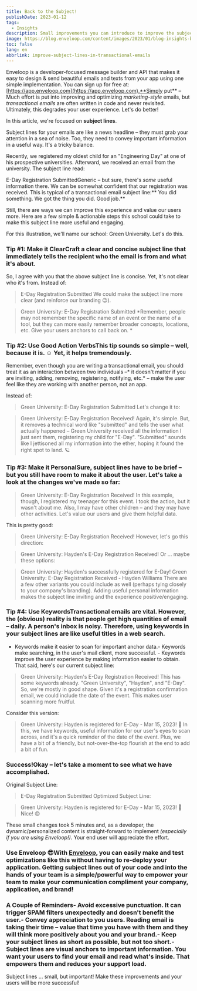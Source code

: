 ```yaml
---
title: Back to the Subject!
publishDate: 2023-01-12
tags:
  - Insights
description: Small improvements you can introduce to improve the subject lines of your transactional emails.
image: https://blog.enveloop.com/content/images/2023/01/blog-insights-back-to-the-subject-01.png
toc: false
lang: en
abbrlink: improve-subject-lines-in-transactional-emails
---
```


Enveloop is a developer-focused message builder and API that makes it easy to design &amp; send beautiful emails and texts from your app using one simple implementation. You can sign up for free at: [https://app.enveloop.com](https://app.enveloop.com).**Simply put** – Much effort is put into improving and optimizing *marketing-style* emails, but *transactional emails* are often written in code and never revisited. Ultimately, this degrades your user experience. Let's do better!

In this article, we're focused on **subject lines**. 

Subject lines for your emails are like a news headline – they must grab your attention in a sea of noise. Too, they need to convey important information in a useful way. It's a tricky balance.

Recently, we registered my oldest child for an "Engineering Day" at one of his prospective universities. Afterward, we received an email from the university. The subject line read:

E-Day Registration SubmittedGeneric – but sure, there's *some* useful information there. We can be somewhat confident that our registration was received. This is typical of a transactional email subject line:** You did something. We got the thing you did. Good job.**

Still, there are ways we can improve this experience and value our users more. Here are a few simple &amp; actionable steps this school could take to make this subject line more useful and engaging.

For this illustration, we'll name our school: Green University. Let's do this.

### Tip #1: Make it ClearCraft a clear and concise subject line that immediately tells the recipient who the email is from and what it's about.

So, I agree with you that the above subject line is concise. Yet, it's not clear who it's from. Instead of:

> E-Day Registration Submitted
We could make the subject line more clear (and reinforce our branding 😉).

> Green University: E-Day Registration Submitted
*Remember, people may not remember the specific name of an event or the name of a tool, but they can more easily remember broader concepts, locations, etc. Give your users anchors to call back on. *

### Tip #2: Use Good Action VerbsThis tip sounds so simple – well, because it is. ☺️ Yet, it helps tremendously.

Remember, even though you are writing a transactional email, you should treat it as an interaction between two individuals –* it doesn't matter if you are inviting, adding, removing, registering, notifying, etc.* – make the user feel like they are working with another person, not an app.

Instead of: 

> Green University: E-Day Registration Submitted
Let's change it to:

> Green University: E-Day Registration Received!
Again, it's simple. But, it removes a technical word like "submitted" and tells the user what actually happened – Green University received all the information I just sent them, registering my child for "E-Day". "Submitted" sounds like I jettisoned all my information into the ether, hoping it found the right spot to land. 🪐

### Tip #3: Make it PersonalSure, subject lines have to be brief – but you still have room to make it about the user. Let's take a look at the changes we've made so far:

> Green University: E-Day Registration Received!
In this example, though, I registered my teenager for this event. I took the action, but it wasn't about me. Also, I may have other children – and they may have other activities. Let's value our users and give them helpful data. 

This is pretty good:

> Green University: E-Day Registration Received!
However, let's go this direction:

> Green University: Hayden's E-Day Registration Received!
Or ... maybe these options:

> Green University: Hayden's successfully registered for E-Day!
> Green University: E-Day Registration Received - Hayden Williams
There are a few other variants you could include as well (perhaps tying closely to your company's branding). Adding useful personal information makes the subject line inviting and the experience positive/engaging.

### Tip #4: Use KeywordsTransactional emails are vital. However, the (obvious) reality is that people get high quantities of email – daily. A person's inbox is noisy. Therefore, using keywords in your subject lines are like useful titles in a web search.

- Keywords make it easier to scan for important anchor data.- Keywords make searching, in the user's mail client, more successful. - Keywords improve the user experience by making information easier to obtain.
That said, here's our current subject line:

> Green University: Hayden's E-Day Registration Received!
This has some keywords already. "Green University", "Hayden", and "E-Day". So, we're mostly in good shape. Given it's a registration confirmation email, we could include the date of the event. This makes user scanning more fruitful.

Consider this version:

> Green University: Hayden is registered for E-Day - Mar 15, 2023! 🌟
In this, we have keywords, useful information for our user's eyes to scan across, and it's a quick reminder of the date of the event. Plus, we have a bit of a friendly, but not-over-the-top flourish at the end to add a bit of fun.

### Success!Okay – let's take a moment to see what we have accomplished. 

Original Subject Line:

> E-Day Registration Submitted
Optimized Subject Line:

> Green University: Hayden is registered for E-Day - Mar 15, 2023! 🌟
Nice! 😍

These small changes took 5 minutes and, as a developer, the dynamic/personalized content is straight-forward to implement *(especially if you are using Enveloop!)*. Your end user will appreciate the effort.

### Use Enveloop 😎With [**Enveloop**](https://app.enveloop.com), you can easily make and test optimizations like this without having to re-deploy your application. Getting subject lines out of your code and into the hands of your team is a simple/powerful way to empower your team to make your communication compliment your company, application, and brand!

### A Couple of Reminders- Avoid excessive punctuation. It can trigger SPAM filters unexpectedly and doesn't benefit the user.- Convey appreciation to you users. Reading email is taking their time – value that time you have with them and they will think more positively about you and your brand.- Keep your subject lines as short as possible, but not too short.- Subject lines are visual anchors to important information. You want your users to find your email and read what's inside. That empowers them and reduces your support load.
Subject lines ... small, but important! Make these improvements and your users will be more successful!
